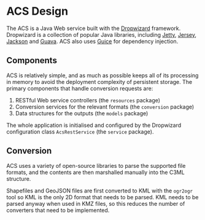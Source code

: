 # ACS Design

The ACS is a Java Web service built with the [Dropwizard][dw] framework. Dropwizard is a collection
of popular Java libraries, including [Jetty][jetty], [Jersey][jersey], [Jackson][jackson] and
[Guava][guava]. ACS also uses [Guice][guice] for dependency injection.

## Components

ACS is relatively simple, and as much as possible keeps all of its processing in memory to avoid the
deployment complexity of persistent storage. The primary components that handle conversion requests
are:

1. RESTful Web service controllers (the `resources` package)
2. Conversion services for the relevant formats (the `conversion` package)
3. Data structures for the outputs (the `models` package)

The whole application is initialised and configured by the Dropwizard configuration class
`AcsRestService` (the `service` package).

## Conversion

ACS uses a variety of open-source libraries to parse the supported file formats, and the contents
are then marshalled manually into the C3ML structure.

Shapefiles and GeoJSON files are first converted to KML with the `ogr2ogr` tool so KML is the only
2D format that needs to be parsed. KML needs to be parsed anyway when used in KMZ files, so this
reduces the number of converters that need to be implemented.

[dw]: http://dropwizard.io/
[jetty]: http://www.eclipse.org/jetty/
[jersey]: https://jersey.java.net/
[jackson]: http://wiki.fasterxml.com/JacksonHome
[guava]: https://github.com/google/guava
[guice]: https://github.com/google/guice
